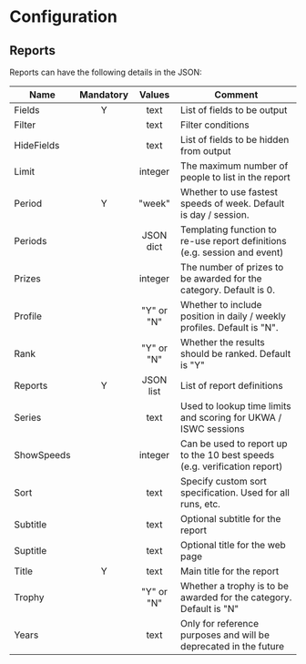 # Configuration

## Reports

Reports can have the following details in the JSON:

| Name       | Mandatory |   Values   | Comment                                                      |
| ---------- | :-------: | :--------: | ------------------------------------------------------------ |
| Fields     |     Y     |    text    | List of fields to be output                                  |
| Filter     |           |    text    | Filter conditions                                            |
| HideFields |           |    text    | List of fields to be hidden from output                                  |
| Limit      |           |  integer   | The maximum number of people to list in the report           |
| Period     | Y |   "week"   | Whether to use fastest speeds of week. Default is day / session. |
| Periods     |          |   JSON dict   | Templating function to re-use report definitions (e.g. session and event) |
| Prizes     |          | integer | The number of prizes to be awarded for the category. Default is 0. |
| Profile     |          | "Y" or "N" | Whether to include position in daily / weekly profiles. Default is "N". |
| Rank       |           | "Y" or "N" | Whether the results should be ranked. Default is "Y"         |
| Reports   | Y |   JSON list   | List of report definitions |
| Series     |           |    text    | Used to lookup time limits and scoring for UKWA / ISWC sessions |
| ShowSpeeds |           |  integer   | Can be used to report up to the 10 best speeds (e.g. verification report) |
| Sort       |           |    text    | Specify custom sort specification. Used for all runs, etc. |
| Subtitle   |           |    text    | Optional subtitle for the report                             |
| Suptitle   |           |    text    | Optional title for the web page                         |
| Title      |     Y     |    text    | Main title for the report                                    |
| Trophy     |           | "Y" or "N" | Whether a trophy is to be awarded for the category. Default is "N" |
| Years      |           |    text    | Only for reference purposes and will be deprecated in the future |

